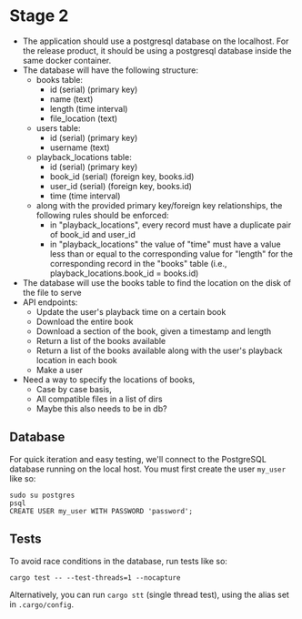 # Stage 2
- The application should use a postgresql database on the localhost. For the release product, it should be using a postgresql database inside the same docker container.
- The database will have the following structure:
    - books table:
        - id (serial) (primary key)
        - name (text)
        - length (time interval)
        - file_location (text)
    - users table:
        - id (serial) (primary key)
        - username (text)
    - playback_locations table:
        - id (serial) (primary key)
        - book_id (serial) (foreign key, books.id)
        - user_id (serial) (foreign key, books.id)
        - time (time interval)
    - along with the provided primary key/foreign key relationships, the following rules should be enforced:
        - in "playback_locations", every record must have a duplicate pair of book_id and user_id
        - in "playback_locations" the value of "time" must have a value less than or equal to the corresponding value for "length" for the corresponding record in the "books" table (i.e., playback_locations.book_id = books.id)
- The database will use the books table to find the location on the disk of the file to serve
- API endpoints:
    - Update the user's playback time on a certain book
    - Download the entire book
    - Download a section of the book, given a timestamp and length
    - Return a list of the books available
    - Return a list of the books available along with the user's playback location in each book
    - Make a user
- Need a way to specify the locations of books,
    - Case by case basis,
    - All compatible files in a list of dirs
    - Maybe this also needs to be in db?


## Database
For quick iteration and easy testing, we'll connect to the PostgreSQL database running on the local host. You must first create the user `my_user` like so:
```
sudo su postgres
psql
CREATE USER my_user WITH PASSWORD 'password';
```

## Tests
To avoid race conditions in the database, run tests like so:
```
cargo test -- --test-threads=1 --nocapture
```
Alternatively, you can run `cargo stt` (single thread test), using the alias set in `.cargo/config`.